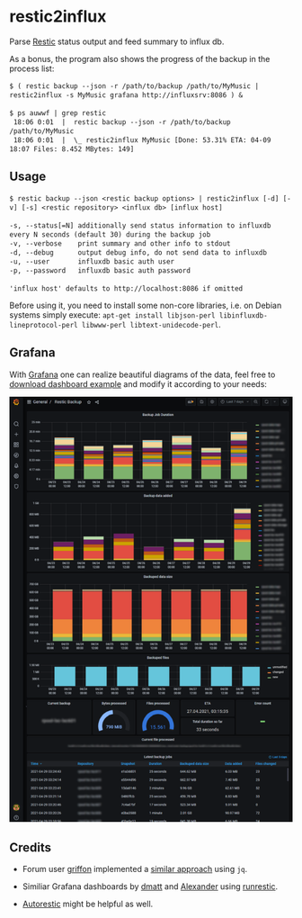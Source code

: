 # restic2influx

Parse [Restic](https://restic.net/) status output and feed summary to influx db.

As a bonus, the program also shows the progress of the backup in the process list:
```
$ ( restic backup --json -r /path/to/backup /path/to/MyMusic | restic2influx -s MyMusic grafana http://influxsrv:8086 ) &

$ ps auwwf | grep restic
 18:06 0:01  |  restic backup --json -r /path/to/backup /path/to/MyMusic
 18:06 0:01  |  \_ restic2influx MyMusic [Done: 53.31% ETA: 04-09 18:07 Files: 8.452 MBytes: 149]
```

## Usage

```
$ restic backup --json <restic backup options> | restic2influx [-d] [-v] [-s] <restic repository> <influx db> [influx host]

-s, --status[=N] additionally send status information to influxdb every N seconds (default 30) during the backup job
-v, --verbose    print summary and other info to stdout
-d, --debug      output debug info, do not send data to influxdb
-u, --user       influxdb basic auth user
-p, --password   influxdb basic auth password

'influx host' defaults to http://localhost:8086 if omitted
```

Before using it, you need to install some non-core libraries, i.e. on Debian systems
simply execute: `apt-get install libjson-perl libinfluxdb-lineprotocol-perl libwww-perl libtext-unidecode-perl`.

## Grafana

With [Grafana](https://grafana.com/) one can realize beautiful diagrams of the
data, feel free to [download dashboard example](restic2influx-grafana.json)
and modify it according to your needs:

![Picture of an example Grafana dashboard](restic2influx-grafana.png "Grafana example dashboard")

## Credits

- Forum user [griffon](https://forum.restic.net/u/griffon/) implemented a
[similar approach](https://forum.restic.net/t/restic-grafana-dashboard/1662/8) using `jq`.

- Similiar Grafana dashboards by [dmatt](https://grafana.com/grafana/dashboards/11064) and
[Alexander](https://grafana.com/grafana/dashboards/4198) using
[runrestic](https://pypi.org/project/runrestic/).

- [Autorestic](https://github.com/cupcakearmy/autorestic) might be helpful
  as well.

